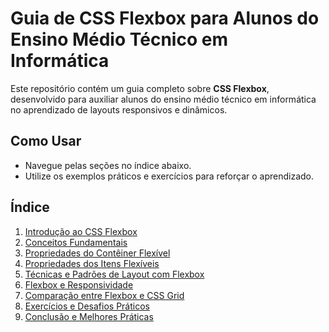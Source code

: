 # Guia de CSS Flexbox para Alunos do Ensino Médio Técnico em Informática

Este repositório contém um guia completo sobre **CSS Flexbox**, desenvolvido para auxiliar alunos do ensino médio técnico em informática no aprendizado de layouts responsivos e dinâmicos.

## Como Usar
- Navegue pelas seções no índice abaixo.
- Utilize os exemplos práticos e exercícios para reforçar o aprendizado.

## Índice
1. [Introdução ao CSS Flexbox](sections/1-introducao.md)
2. [Conceitos Fundamentais](sections/2-conceitos-fundamentais.md)
3. [Propriedades do Contêiner Flexível](sections/3-propriedades-container.md)
4. [Propriedades dos Itens Flexíveis](sections/4-propriedades-itens.md)
5. [Técnicas e Padrões de Layout com Flexbox](sections/5-tecnicas-layout.md)
6. [Flexbox e Responsividade](sections/6-flexbox-responsividade.md)
7. [Comparação entre Flexbox e CSS Grid](sections/7-comparacao-grid.md)
8. [Exercícios e Desafios Práticos](sections/8-exercicios.md)
9. [Conclusão e Melhores Práticas](sections/9-conclusao.md)
